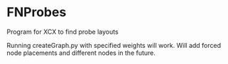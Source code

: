 # FNProbes
 Program for XCX to find probe layouts

Running createGraph.py with specified weights will work. Will add forced node placements and different nodes in the future.